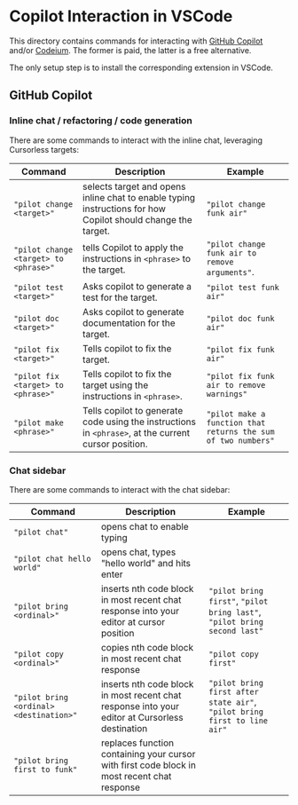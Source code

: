 # Copilot Interaction in VSCode

This directory contains commands for interacting with [GitHub Copilot](https://github.com/features/copilot) and/or [Codeium](https://codeium.com/). The former is paid, the latter is a free alternative.

The only setup step is to install the corresponding extension in VSCode.

## GitHub Copilot

### Inline chat / refactoring / code generation

There are some commands to interact with the inline chat, leveraging Cursorless targets:

| Command                               | Description                                                                                                  | Example                                                       |
| ------------------------------------- | ------------------------------------------------------------------------------------------------------------ | ------------------------------------------------------------- |
| `"pilot change <target>"`             | selects target and opens inline chat to enable typing instructions for how Copilot should change the target. | `"pilot change funk air"`                                     |
| `"pilot change <target> to <phrase>"` | tells Copilot to apply the instructions in `<phrase>` to the target.                                         | `"pilot change funk air to remove arguments"`.                |
| `"pilot test <target>"`               | Asks copilot to generate a test for the target.                                                              | `"pilot test funk air"`                                       |
| `"pilot doc <target>"`                | Asks copilot to generate documentation for the target.                                                       | `"pilot doc funk air"`                                        |
| `"pilot fix <target>"`                | Tells copilot to fix the target.                                                                             | `"pilot fix funk air"`                                        |
| `"pilot fix <target> to <phrase>"`    | Tells copilot to fix the target using the instructions in `<phrase>`.                                        | `"pilot fix funk air to remove warnings"`                     |
| `"pilot make <phrase>"`               | Tells copilot to generate code using the instructions in `<phrase>`, at the current cursor position.         | `"pilot make a function that returns the sum of two numbers"` |

### Chat sidebar

There are some commands to interact with the chat sidebar:

| Command                                 | Description                                                                                    | Example                                                                  |
| --------------------------------------- | ---------------------------------------------------------------------------------------------- | ------------------------------------------------------------------------ |
| `"pilot chat"`                          | opens chat to enable typing                                                                    |                                                                          |
| `"pilot chat hello world"`              | opens chat, types "hello world" and hits enter                                                 |                                                                          |
| `"pilot bring <ordinal>"`               | inserts nth code block in most recent chat response into your editor at cursor position        | `"pilot bring first"`, `"pilot bring last"`, `"pilot bring second last"` |
| `"pilot copy <ordinal>"`                | copies nth code block in most recent chat response                                             | `"pilot copy first"`                                                     |
| `"pilot bring <ordinal> <destination>"` | inserts nth code block in most recent chat response into your editor at Cursorless destination | `"pilot bring first after state air"`, `"pilot bring first to line air"` |
| `"pilot bring first to funk"`           | replaces function containing your cursor with first code block in most recent chat response    |                                                                          |
